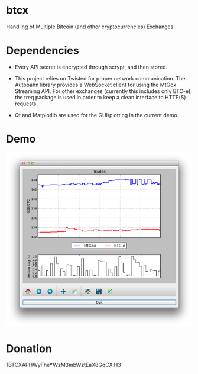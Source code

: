 btcx
====

Handling of Multiple Bitcoin (and other cryptocurrencies) Exchanges


Dependencies
============

+ Every API secret is encrypted through scrypt, and then stored.

+ This project relies on Twisted for proper network communication.
The Autobahn library provides a WebSocket client for using the
MtGox Streaming API. For other exchanges (currently this includes
only BTC-e), the treq package is used in order to keep a clean
interface to HTTP(S) requests.

+ Qt and Matplotlib are used for the GUI/plotting in the current demo.


Demo
====

![screenshot](screenshot/demo_1.png?raw=True)


Donation
========

1BTCXAPHWyFheYWzM3mbWztEaX8GqCXiH3
